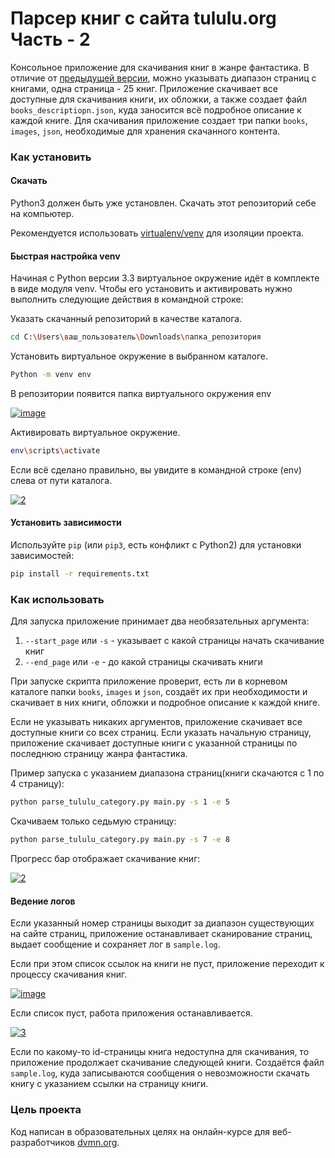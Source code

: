 # Парсер книг с сайта tululu.org Часть - 2

Консольное приложение для скачивания книг в жанре фантастика. В отличие от 
[предыдущей версии](https://github.com/Araime/online-library-parsing), можно 
указывать диапазон страниц с книгами, одна страница - 25 книг. Приложение скачивает
все доступные для скачивания книги, их обложки, а также создает файл `books_descriptiopn.json`,
куда заносится всё подробное описание  к каждой книге. Для скачивания приложение 
создает три папки `books`, `images`, `json`, необходимые для хранения скачанного 
контента.

### Как установить

#### Скачать

Python3 должен быть уже установлен. Скачать этот репозиторий себе на компьютер.

Рекомендуется использовать [virtualenv/venv](https://docs.python.org/3/library/venv.html)
для изоляции проекта.

#### Быстрая настройка venv

Начиная с Python версии 3.3 виртуальное окружение идёт в комплекте в виде модуля
venv. Чтобы его установить и активировать нужно выполнить следующие действия в
командной строке:  

Указать скачанный репозиторий в качестве каталога.
```sh
cd C:\Users\ваш_пользователь\Downloads\папка_репозитория
```
Установить виртуальное окружение в выбранном каталоге.
```sh
Python -m venv env
```
В репозитории появится папка виртуального окружения env  

<a href="https://imgbb.com/"><img src="https://i.ibb.co/Hn4C6PD/image.png" alt="image" border="0"></a>

Активировать виртуальное окружение.
```sh
env\scripts\activate
```
Если всё сделано правильно, вы увидите в командной строке (env) слева от пути 
каталога.  

<a href="https://imgbb.com/"><img src="https://i.ibb.co/MZ72r22/2.png" alt="2" border="0"></a>

#### Установить зависимости

Используйте `pip` (или `pip3`, есть конфликт с Python2) для установки 
зависимостей:

```sh
pip install -r requirements.txt
```

### Как использовать

Для запуска приложение принимает два необязательных аргумента:
  1. `--start_page` или `-s` - указывает с какой страницы начать скачивание книг
  1. `--end_page` или `-e` - до какой страницы скачивать книги

При запуске скрипта приложение проверит, есть ли в корневом каталоге папки
`books`, `images` и `json`, создаёт их при необходимости и скачивает в них книги,
обложки и подробное описание к каждой книге. 

Если не указывать никаких аргументов, приложение скачивает все доступные книги со 
всех страниц. Если указать начальную страницу, приложение скачивает доступные книги
с указанной страницы по последнюю страницу жанра фантастика.

Пример запуска с указанием диапазона страниц(книги скачаются с 1 по 4 страницу):
```sh
python parse_tululu_category.py main.py -s 1 -e 5
```
Скачиваем только седьмую страницу:
```sh
python parse_tululu_category.py main.py -s 7 -e 8
```
Прогресс бар отображает скачивание книг:  

<a href="https://ibb.co/jR4pbS5"><img src="https://i.ibb.co/WtKTGL3/2.png" alt="2" border="0"></a>

#### Ведение логов

Если указанный номер страницы выходит за диапазон существующих на сайте страниц,
приложение останавливает сканирование страниц, выдает сообщение и сохраняет лог в 
`sample.log`.  

Если при этом список ссылок на книги не пуст, приложение переходит к 
процессу скачивания книг.  

<a href="https://imgbb.com/"><img src="https://i.ibb.co/XXJP8QW/image.png" alt="image" border="0"></a>

Если список пуст, работа приложения останавливается.  

<a href="https://imgbb.com/"><img src="https://i.ibb.co/BVNfjc7/3.png" alt="3" border="0"></a>

Если по какому-то id-страницы книга недоступна для скачивания, то приложение продолжает 
скачивание следующей книги. Создаётся файл `sample.log`, куда записываются сообщения 
о невозможности скачать книгу с указанием ссылки на страницу книги.

### Цель проекта

Код написан в образовательных целях на онлайн-курсе для веб-разработчиков [dvmn.org](https://dvmn.org).